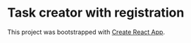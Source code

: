 # Task creator with registration

This project was bootstrapped with [Create React App](https://github.com/facebook/create-react-app).

